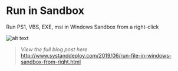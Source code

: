 # Run in Sandbox
Run PS1, VBS, EXE, msi in Windows Sandbox from a right-click

![alt text](https://github.com/damienvanrobaeys/Run-in-Sandbox/blob/master/run_ps1_preview.gif.gif)

> *View the full blog post here*
http://www.systanddeploy.com/2019/06/run-file-in-windows-sandbox-from-right.html
